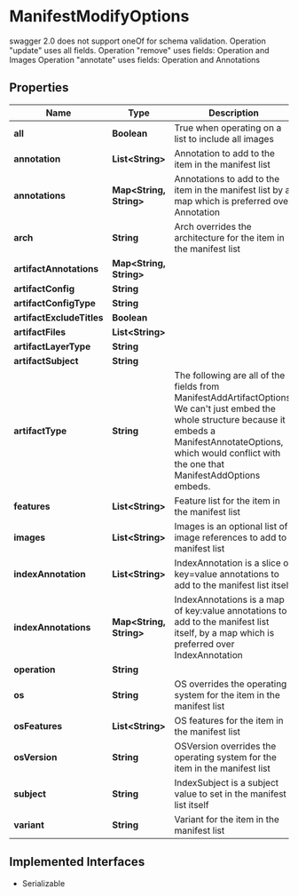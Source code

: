 

# ManifestModifyOptions

swagger 2.0 does not support oneOf for schema validation.  Operation \"update\" uses all fields. Operation \"remove\" uses fields: Operation and Images Operation \"annotate\" uses fields: Operation and Annotations

## Properties

| Name | Type | Description | Notes |
|------------ | ------------- | ------------- | -------------|
|**all** | **Boolean** | True when operating on a list to include all images |  [optional] |
|**annotation** | **List&lt;String&gt;** | Annotation to add to the item in the manifest list |  [optional] |
|**annotations** | **Map&lt;String, String&gt;** | Annotations to add to the item in the manifest list by a map which is preferred over Annotation |  [optional] |
|**arch** | **String** | Arch overrides the architecture for the item in the manifest list |  [optional] |
|**artifactAnnotations** | **Map&lt;String, String&gt;** |  |  [optional] |
|**artifactConfig** | **String** |  |  [optional] |
|**artifactConfigType** | **String** |  |  [optional] |
|**artifactExcludeTitles** | **Boolean** |  |  [optional] |
|**artifactFiles** | **List&lt;String&gt;** |  |  [optional] |
|**artifactLayerType** | **String** |  |  [optional] |
|**artifactSubject** | **String** |  |  [optional] |
|**artifactType** | **String** | The following are all of the fields from ManifestAddArtifactOptions. We can&#39;t just embed the whole structure because it embeds a ManifestAnnotateOptions, which would conflict with the one that ManifestAddOptions embeds. |  [optional] |
|**features** | **List&lt;String&gt;** | Feature list for the item in the manifest list |  [optional] |
|**images** | **List&lt;String&gt;** | Images is an optional list of image references to add to manifest list |  [optional] |
|**indexAnnotation** | **List&lt;String&gt;** | IndexAnnotation is a slice of key&#x3D;value annotations to add to the manifest list itself |  [optional] |
|**indexAnnotations** | **Map&lt;String, String&gt;** | IndexAnnotations is a map of key:value annotations to add to the manifest list itself, by a map which is preferred over IndexAnnotation |  [optional] |
|**operation** | **String** |  |  [optional] |
|**os** | **String** | OS overrides the operating system for the item in the manifest list |  [optional] |
|**osFeatures** | **List&lt;String&gt;** | OS features for the item in the manifest list |  [optional] |
|**osVersion** | **String** | OSVersion overrides the operating system for the item in the manifest list |  [optional] |
|**subject** | **String** | IndexSubject is a subject value to set in the manifest list itself |  [optional] |
|**variant** | **String** | Variant for the item in the manifest list |  [optional] |


## Implemented Interfaces

* Serializable


